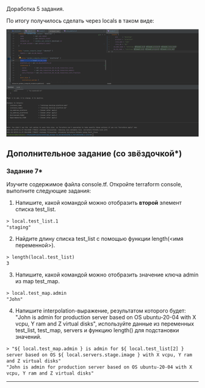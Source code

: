 Доработка 5 задания.

По итогу получилось сделать через locals в таком виде:

![4.2.5 (dorabotka-1).png](4.2.5%20%28dorabotka-1%29.png)

## Дополнительное задание (со звёздочкой*)

### Задание 7*

Изучите содержимое файла console.tf. Откройте terraform console, выполните следующие задания: 

1. Напишите, какой командой можно отобразить **второй** элемент списка test_list.

```
> local.test_list.1
"staging"
```

2. Найдите длину списка test_list с помощью функции length(<имя переменной>).

```
> length(local.test_list)
3
```
 
3. Напишите, какой командой можно отобразить значение ключа admin из map test_map.

```
> local.test_map.admin
"John"
```

4. Напишите interpolation-выражение, результатом которого будет: "John is admin for production server based on OS ubuntu-20-04 with X vcpu, Y ram and Z virtual disks", используйте данные из переменных test_list, test_map, servers и функцию length() для подстановки значений.

```
> "${ local.test_map.admin } is admin for ${ local.test_list[2] } server based on OS ${ local.servers.stage.image } with X vcpu, Y ram and Z virtual disks"
"John is admin for production server based on OS ubuntu-20-04 with X vcpu, Y ram and Z virtual disks"
```



------

